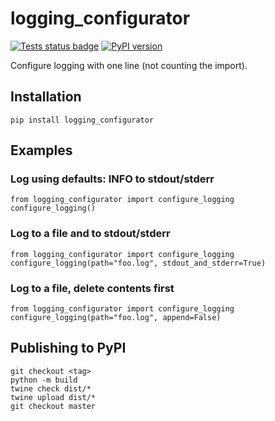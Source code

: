 # logging_configurator
[![Tests status badge](https://github.com/Dmitrii-I/logging_configurator/workflows/tests/badge.svg?branch=master)](https://github.com/Dmitrii-I/logging_configurator/actions?query=workflow%3Atests)
[![PyPI version](https://badge.fury.io/py/logging-configurator.svg)](https://badge.fury.io/py/logging-configurator)

Configure logging with one line (not counting the import).

## Installation

```
pip install logging_configurator
```

## Examples

### Log using defaults: INFO to stdout/stderr

```
from logging_configurator import configure_logging
configure_logging()
```

### Log to a file and to stdout/stderr

```
from logging_configurator import configure_logging
configure_logging(path="foo.log", stdout_and_stderr=True)
```

### Log to a file, delete contents first

```
from logging_configurator import configure_logging
configure_logging(path="foo.log", append=False)
```

## Publishing to PyPI

```
git checkout <tag>
python -m build
twine check dist/*
twine upload dist/*
git checkout master
```

